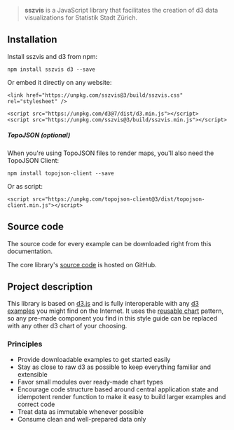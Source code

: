 > **sszvis** is a JavaScript library that facilitates the creation of d3 data visualizations for
> Statistik Stadt Zürich.

## Installation

Install sszvis and d3 from npm:

```
npm install sszvis d3 --save
```

Or embed it directly on any website:

```code|lang-html
<link href="https://unpkg.com/sszvis@3/build/sszvis.css" rel="stylesheet" />

<script src="https://unpkg.com/d3@7/dist/d3.min.js"></script>
<script src="https://unpkg.com/sszvis@3/build/sszvis.min.js"></script>
```

##### TopoJSON (optional)

When you're using TopoJSON files to render maps, you'll also need the TopoJSON Client:

```
npm install topojson-client --save
```

Or as script:

```code|lang-html
<script src="https://unpkg.com/topojson-client@3/dist/topojson-client.min.js"></script>
```

## Source code

The source code for every example can be downloaded right from this documentation.

The core library's [source code](https://github.com/statistikstadtzuerich/sszvis) is hosted on
GitHub.

## Project description

This library is based on [d3.js](http://www.d3js.org) and is fully interoperable with any
[d3 examples](http://bl.ocks.org/) you might find on the Internet. It uses the
[reusable chart](http://bost.ocks.org/mike/chart/) pattern, so any pre-made component you find in
this style guide can be replaced with any other d3 chart of your choosing.

### Principles

- Provide downloadable examples to get started easily
- Stay as close to raw d3 as possible to keep everything familiar and extensible
- Favor small modules over ready-made chart types
- Encourage code structure based around central application state and idempotent render function to
  make it easy to build larger examples and correct code
- Treat data as immutable whenever possible
- Consume clean and well-prepared data only
